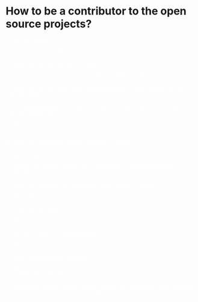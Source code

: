 # How to be a contributor to the open source projects?
<span style="color:#fff; font-family: 'Bebas Neue';" > 
1. Sign into GitHub. <br><br>
2. Fork the project repository.<br> <br>
3. Clone your fork (git clone URL_of_fork.)<br> <br>
4. Navigate to your local repository(cd NAME_OF_REPOSITORY.)<br> <br>
5. Check that your fork is the "origin" remote (git remote -v) or (git remote add origin URL_OF_FORK.)<br> <br>
6. Add the original project repository as the "upstream" remote (git remote add upstream URL_OF_PROJECT.)<br> <br>
7. Pull the latest changes from upstream into your local repository (git pull upstream main)<br> <br>
8. Create a new branch (git checkout -b BRANCH_NAME)<br> <br>
9. Make changes in your local repository.<br> <br>
10. Commit your changes (git add -A) and (git commit -m "DESCRIPTION OF CHANGES.")<br> <br>
11. Push your changes to your fork (git push origin BRANCH_NAME.)<br> <br>
12. Begin the pull request.<br> <br>
13. Create the pull request.<br> <br>
14. Review the pull request by owner.<br> <br>
15. Add more commits to your pull request.<br> <br>
16. Discuss the pull request.<br> <br>
17. Delete your branch from your fork.<br> <br>
18. Delete your branch from your local repository (git checkout master) and (git branch -D or -d BRANCH_NAME.)<br> <br> 
19. Synchronize your fork with the project repository (git pull upstream master in project repo) and (git push origin master in your fork)</span>
